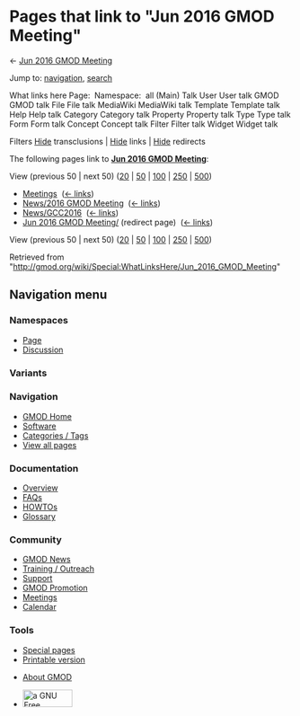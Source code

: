 <div id="mw-page-base" class="noprint">

</div>

<div id="mw-head-base" class="noprint">

</div>

<div id="content" class="mw-body" role="main">

<span id="top"></span>

<div id="mw-js-message" style="display:none;">

</div>



# <span dir="auto">Pages that link to "Jun 2016 GMOD Meeting"</span>

<div id="bodyContent">

<div id="contentSub">

← [Jun 2016 GMOD
Meeting](/wiki/Jun_2016_GMOD_Meeting "Jun 2016 GMOD Meeting")

</div>

<div id="jump-to-nav" class="mw-jump">

Jump to: [navigation](#mw-navigation), [search](#p-search)

</div>

<div id="mw-content-text">

What links here Page:  Namespace:  all (Main) Talk User User talk GMOD
GMOD talk File File talk MediaWiki MediaWiki talk Template Template talk
Help Help talk Category Category talk Property Property talk Type Type
talk Form Form talk Concept Concept talk Filter Filter talk Widget
Widget talk

Filters
[Hide](/mediawiki/index.php?title=Special:WhatLinksHere/Jun_2016_GMOD_Meeting&hidetrans=1 "Special:WhatLinksHere/Jun 2016 GMOD Meeting")
transclusions \|
[Hide](/mediawiki/index.php?title=Special:WhatLinksHere/Jun_2016_GMOD_Meeting&hidelinks=1 "Special:WhatLinksHere/Jun 2016 GMOD Meeting")
links \|
[Hide](/mediawiki/index.php?title=Special:WhatLinksHere/Jun_2016_GMOD_Meeting&hideredirs=1 "Special:WhatLinksHere/Jun 2016 GMOD Meeting")
redirects

The following pages link to **[Jun 2016 GMOD
Meeting](/wiki/Jun_2016_GMOD_Meeting "Jun 2016 GMOD Meeting")**:

View (previous 50 \| next 50)
([20](/mediawiki/index.php?title=Special:WhatLinksHere/Jun_2016_GMOD_Meeting&limit=20 "Special:WhatLinksHere/Jun 2016 GMOD Meeting")
\|
[50](/mediawiki/index.php?title=Special:WhatLinksHere/Jun_2016_GMOD_Meeting&limit=50 "Special:WhatLinksHere/Jun 2016 GMOD Meeting")
\|
[100](/mediawiki/index.php?title=Special:WhatLinksHere/Jun_2016_GMOD_Meeting&limit=100 "Special:WhatLinksHere/Jun 2016 GMOD Meeting")
\|
[250](/mediawiki/index.php?title=Special:WhatLinksHere/Jun_2016_GMOD_Meeting&limit=250 "Special:WhatLinksHere/Jun 2016 GMOD Meeting")
\|
[500](/mediawiki/index.php?title=Special:WhatLinksHere/Jun_2016_GMOD_Meeting&limit=500 "Special:WhatLinksHere/Jun 2016 GMOD Meeting"))

- [Meetings](/wiki/Meetings "Meetings") ‎
  <span class="mw-whatlinkshere-tools">([←
  links](/mediawiki/index.php?title=Special:WhatLinksHere&target=Meetings "Special:WhatLinksHere"))</span>
- [News/2016 GMOD
  Meeting](/wiki/News/2016_GMOD_Meeting "News/2016 GMOD Meeting") ‎
  <span class="mw-whatlinkshere-tools">([←
  links](/mediawiki/index.php?title=Special:WhatLinksHere&target=News%2F2016+GMOD+Meeting "Special:WhatLinksHere"))</span>
- [News/GCC2016](/wiki/News/GCC2016 "News/GCC2016") ‎
  <span class="mw-whatlinkshere-tools">([←
  links](/mediawiki/index.php?title=Special:WhatLinksHere&target=News%2FGCC2016 "Special:WhatLinksHere"))</span>
- [Jun 2016 GMOD
  Meeting/](/mediawiki/index.php?title=Jun_2016_GMOD_Meeting/&redirect=no "Jun 2016 GMOD Meeting/")
  (redirect page) ‎ <span class="mw-whatlinkshere-tools">([←
  links](/mediawiki/index.php?title=Special:WhatLinksHere&target=Jun+2016+GMOD+Meeting%2F "Special:WhatLinksHere"))</span>

View (previous 50 \| next 50)
([20](/mediawiki/index.php?title=Special:WhatLinksHere/Jun_2016_GMOD_Meeting&limit=20 "Special:WhatLinksHere/Jun 2016 GMOD Meeting")
\|
[50](/mediawiki/index.php?title=Special:WhatLinksHere/Jun_2016_GMOD_Meeting&limit=50 "Special:WhatLinksHere/Jun 2016 GMOD Meeting")
\|
[100](/mediawiki/index.php?title=Special:WhatLinksHere/Jun_2016_GMOD_Meeting&limit=100 "Special:WhatLinksHere/Jun 2016 GMOD Meeting")
\|
[250](/mediawiki/index.php?title=Special:WhatLinksHere/Jun_2016_GMOD_Meeting&limit=250 "Special:WhatLinksHere/Jun 2016 GMOD Meeting")
\|
[500](/mediawiki/index.php?title=Special:WhatLinksHere/Jun_2016_GMOD_Meeting&limit=500 "Special:WhatLinksHere/Jun 2016 GMOD Meeting"))

</div>

<div class="printfooter">

Retrieved from
"<http://gmod.org/wiki/Special:WhatLinksHere/Jun_2016_GMOD_Meeting>"

</div>

<div id="catlinks" class="catlinks catlinks-allhidden">

</div>

<div class="visualClear">

</div>

</div>

</div>

<div id="mw-navigation">

## Navigation menu

<div id="mw-head">



<div id="left-navigation">

<div id="p-namespaces" class="vectorTabs" role="navigation"
aria-labelledby="p-namespaces-label">

### Namespaces

- <span id="ca-nstab-main"><a href="/wiki/Jun_2016_GMOD_Meeting" accesskey="c"
  title="View the content page [c]">Page</a></span>
- <span id="ca-talk"><a
  href="/mediawiki/index.php?title=Talk:Jun_2016_GMOD_Meeting&amp;action=edit&amp;redlink=1"
  accesskey="t"
  title="Discussion about the content page [t]">Discussion</a></span>

</div>

<div id="p-variants" class="vectorMenu emptyPortlet" role="navigation"
aria-labelledby="p-variants-label">

### 

### Variants[](#)

<div class="menu">

</div>

</div>

</div>

<div id="right-navigation">





</div>



</div>

</div>

</div>

<div id="mw-panel">

<div id="p-logo" role="banner">

<a href="/wiki/Main_Page"
style="background-image: url(http://gmod.org/images/GMOD-cogs.png);"
title="Visit the main page"></a>

</div>

<div id="p-Navigation" class="portal" role="navigation"
aria-labelledby="p-Navigation-label">

### Navigation

<div class="body">

- <span id="n-GMOD-Home">[GMOD Home](/wiki/Main_Page)</span>
- <span id="n-Software">[Software](/wiki/GMOD_Components)</span>
- <span id="n-Categories-.2F-Tags">[Categories /
  Tags](/wiki/Categories)</span>
- <span id="n-View-all-pages">[View all
  pages](/wiki/Special:AllPages)</span>

</div>

</div>

<div id="p-Documentation" class="portal" role="navigation"
aria-labelledby="p-Documentation-label">

### Documentation

<div class="body">

- <span id="n-Overview">[Overview](/wiki/Overview)</span>
- <span id="n-FAQs">[FAQs](/wiki/Category:FAQ)</span>
- <span id="n-HOWTOs">[HOWTOs](/wiki/Category:HOWTO)</span>
- <span id="n-Glossary">[Glossary](/wiki/Glossary)</span>

</div>

</div>

<div id="p-Community" class="portal" role="navigation"
aria-labelledby="p-Community-label">

### Community

<div class="body">

- <span id="n-GMOD-News">[GMOD News](/wiki/GMOD_News)</span>
- <span id="n-Training-.2F-Outreach">[Training /
  Outreach](/wiki/Training_and_Outreach)</span>
- <span id="n-Support">[Support](/wiki/Support)</span>
- <span id="n-GMOD-Promotion">[GMOD
  Promotion](/wiki/GMOD_Promotion)</span>
- <span id="n-Meetings">[Meetings](/wiki/Meetings)</span>
- <span id="n-Calendar">[Calendar](/wiki/Calendar)</span>

</div>

</div>

<div id="p-tb" class="portal" role="navigation"
aria-labelledby="p-tb-label">

### Tools

<div class="body">

- <span id="t-specialpages"><a href="/wiki/Special:SpecialPages" accesskey="q"
  title="A list of all special pages [q]">Special pages</a></span>
- <span id="t-print"><a
  href="/mediawiki/index.php?title=Special:WhatLinksHere/Jun_2016_GMOD_Meeting&amp;printable=yes"
  rel="alternate" accesskey="p"
  title="Printable version of this page [p]">Printable version</a></span>

</div>

</div>

</div>

</div>

<div id="footer" role="contentinfo">

- <span id="footer-places-about">[About
  GMOD](/wiki/GMOD:About "GMOD:About")</span>

<!-- -->

- <span id="footer-copyrightico">[<img src="http://www.gnu.org/graphics/gfdl-logo-small.png" width="88"
  height="31" alt="a GNU Free Documentation License" />](http://www.gnu.org/licenses/fdl-1.3.html)</span>




</div>

